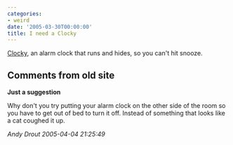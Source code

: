 ```yaml
---
categories:
- weird
date: '2005-03-30T00:00:00'
title: I need a Clocky
---
```



[Clocky](http://bicillin.media.mit.edu/clocky/), an alarm clock that runs and hides, so you can't hit snooze.

<div id="comment-box">
<h2>Comments from old site</h2>

<div class="one-comment">
<p><b>Just a suggestion</b></p>
<p>
Why don't you try putting your alarm clock on the other side of the
room so you have to get out of bed to turn it off. Instead of
something that looks like a cat coughed it up.
</p>
<address class="signature">
<span class="author">Andy Drout</span>
<span class="date">2005-04-04 21:25:49</span>
</address>
</div>

</div>
